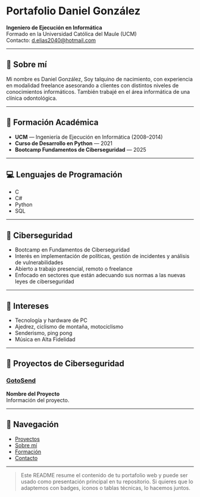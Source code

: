 # Portafolio Daniel González

**Ingeniero de Ejecución en Informática**  
Formado en la Universidad Católica del Maule (UCM)  
Contacto: [d.elias2040@hotmail.com](mailto:d.elias2040@hotmail.com)

---

## 🧠 Sobre mí

Mi nombre es Daniel González, Soy talquino de nacimiento, con experiencia en modalidad freelance asesorando a clientes con distintos niveles de conocimientos informáticos. También trabajé en el área informática de una clínica odontológica.

---

## 🧪 Formación Académica

- **UCM** — Ingeniería de Ejecución en Informática (2008–2014)
- **Curso de Desarrollo en Python** — 2021
- **Bootcamp Fundamentos de Ciberseguridad** — 2025

---

## 💻 Lenguajes de Programación

- C
- C#
- Python
- SQL

---

## 🔐 Ciberseguridad

- Bootcamp en Fundamentos de Ciberseguridad  
- Interés en implementación de políticas, gestión de incidentes y análisis de vulnerabilidades  
- Abierto a trabajo presencial, remoto o freelance  
- Enfocado en sectores que están adecuando sus normas a las nuevas leyes de ciberseguridad

---

## 🎯 Intereses

- Tecnología y hardware de PC  
- Ajedrez, ciclismo de montaña, motociclismo  
- Senderismo, ping pong  
- Música en Alta Fidelidad

---

## 🚀 Proyectos de Ciberseguridad

### [GotoSend](https://gotosend.com/)
**Nombre del Proyecto**  
Información del proyecto.

---

## 🧭 Navegación

- [Proyectos](#proyectos-de-ciberseguridad)
- [Sobre mí](#sobre-mí)
- [Formación](#formación-académica)
- [Contacto](#portafolio-dan)

---

> Este README resume el contenido de tu portafolio web y puede ser usado como presentación principal en tu repositorio. Si quieres que lo adaptemos con badges, íconos o tablas técnicas, lo hacemos juntos.
